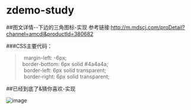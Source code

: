 # zdemo-study

##图文详情--下边的三角图标-实现
参考链接:http://m.mdscj.com/proDetail?channel=amcdl&productId=380682


###CSS主要代码：
 >  margin-left: -6px;  
 >  border-bottom: 6px solid #4a4a4a;  
 >  border-left: 6px solid transparent;  
 >  border-right: 6px solid transparent;
    

##已经到底了&猜你喜欢-实现

![image](https://raw.githubusercontent.com/xiangruding123/zdemo-study/master/img/cs.png)




